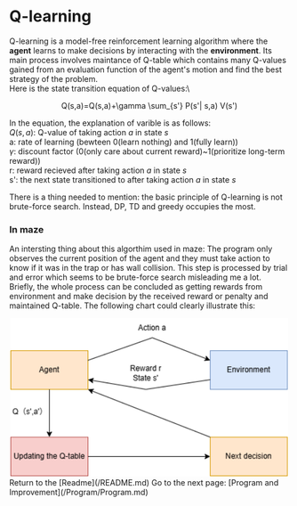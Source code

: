 # Q-learning

Q-learning is a model-free reinforcement learning algorithm where the **agent** learns to make decisions by interacting with the **environment**.
Its main process involves maintance of Q-table which contains many Q-values gained from an evaluation function of the agent's motion and find the best strategy of the problem.\
Here is the state transition equation of Q-values:\

<div align="center">
 Q(s,a)=Q(s,a)+\gamma \sum_{s'} P(s'| s,a) V(s') 
</div>

In the equation, the explanation of varible is as follows:\
$Q(s,a)$: Q-value of taking action *a* in state *s* \
a: rate of learning (bewteen 0(learn nothing) and 1(fully learn)) \
$\gamma$: discount factor (0(only care about current reward)~1(prioritize long-term reward)) \
r: reward recieved after taking action *a* in state *s* \
s': the next state transitioned to after taking action *a* in state *s*

There is a thing needed to mention: the basic principle of Q-learning is not brute-force search. 
Instead, DP, TD and greedy occupies the most. 
### In maze
An intersting thing about this algorthim used in maze: 
The program only observes the current position of the agent and they must take action to know if it was in the trap or has wall collision. This step is processed by trial and error which seems to be brute-force search misleading me a lot.\
Briefly, the whole process can be concluded as getting rewards from environment and make decision by the received reward or penalty and maintained Q-table. The following chart could clearly illustrate this:
<div align="center">
  <img src="https://github.com/I0-OVI/Maze-Navigation/raw/main/Static/Image/Interaction_Q.drawio.png" alt="Q-Learning Diagram" width="500">
</div>
Return to the [Readme](/README.md)
Go to the next page: [Program and Improvement](/Program/Program.md)
